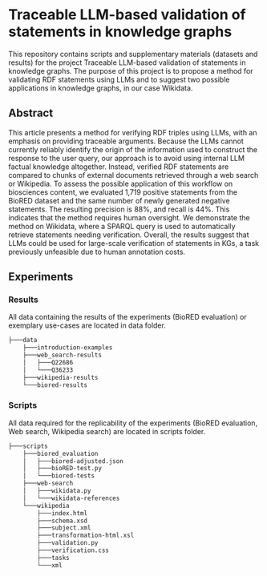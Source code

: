# Traceable LLM-based validation of statements in knowledge graphs
This repository contains scripts and supplementary materials (datasets and results) for the project Traceable LLM-based validation of statements in knowledge graphs.
The purpose of this project is to propose a method for validating RDF statements using LLMs and to suggest two possible applications in knowledge graphs, in our case Wikidata.
## Abstract
This article presents a method for verifying RDF triples using LLMs, with an emphasis
on providing traceable arguments. Because the LLMs cannot currently reliably identify
the origin of the information used to construct the response to the user query, our
approach is to avoid using internal LLM factual knowledge altogether. Instead, verified
RDF statements are compared to chunks of external documents retrieved through a
web search or Wikipedia. To assess the possible application of this workflow on
biosciences content, we evaluated 1,719 positive statements from the BioRED dataset
and the same number of newly generated negative statements. The resulting precision
is 88%, and recall is 44%. This indicates that the method requires human oversight.
We demonstrate the method on Wikidata, where a SPARQL query is used to
automatically retrieve statements needing verification. Overall, the results suggest that
LLMs could be used for large-scale verification of statements in KGs, a task previously
unfeasible due to human annotation costs.
## Experiments
### Results
All data containing the results of the experiments (BioRED evaluation) or exemplary use-cases are located in data folder.
```md
├───data
    ├───introduction-examples
    ├───web_search-results
    │   ├───Q22686
    │   └───Q36233
    ├───wikipedia-results
    └───biored-results
```
### Scripts
All data required for the replicability of the experiments (BioRED evaluation, Web search, Wikipedia search) are located in scripts folder.
```md
├───scripts
    ├───biored_evaluation
    │   ├───biored-adjusted.json
    │   ├───bioRED-test.py
    │   └───biored-tests
    ├───web-search
    │   ├───wikidata.py
    │   └───wikidata-references
    └───wikipedia
        ├───index.html
        ├───schema.xsd
        ├───subject.xml
        ├───transformation-html.xsl
        ├───validation.py
        ├───verification.css
        ├───tasks
        └───xml
```
